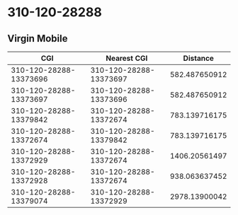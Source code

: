 # 310-120-28288
## Virgin Mobile


| CGI | Nearest CGI | Distance |
|-----|-------------|----------|
| 310-120-28288-13373696 | 310-120-28288-13373697 | 582.487650912 |
| 310-120-28288-13373697 | 310-120-28288-13373696 | 582.487650912 |
| 310-120-28288-13379842 | 310-120-28288-13372674 | 783.139716175 |
| 310-120-28288-13372674 | 310-120-28288-13379842 | 783.139716175 |
| 310-120-28288-13372929 | 310-120-28288-13372674 | 1406.20561497 |
| 310-120-28288-13372928 | 310-120-28288-13372674 | 938.063637452 |
| 310-120-28288-13379074 | 310-120-28288-13372929 | 2978.13900042 |
